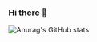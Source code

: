 ### Hi there 👋

![Anurag's GitHub stats](https://github-readme-stats.vercel.app/api?username=jiyoo-lee&count_private=true)

